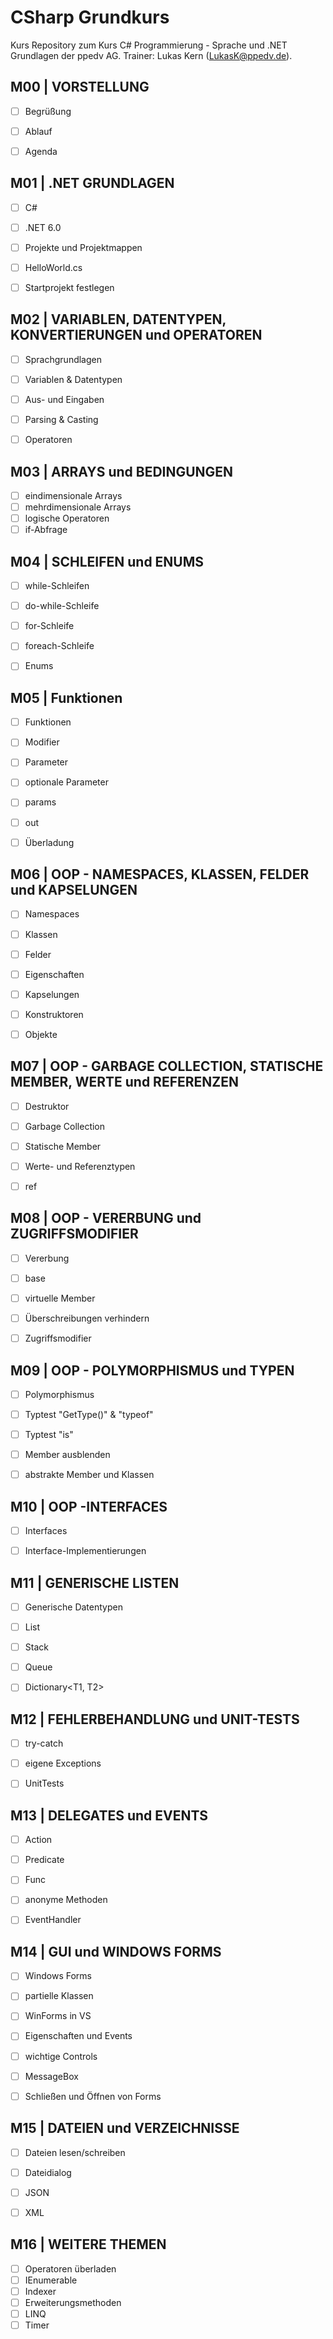 # CSharp Grundkurs

Kurs Repository zum Kurs C# Programmierung - Sprache und .NET Grundlagen der ppedv AG. Trainer: Lukas Kern (LukasK@ppedv.de).

## M00 | VORSTELLUNG

- [ ] Begrüßung
- [ ] Ablauf
- [ ] Agenda


## M01 | .NET GRUNDLAGEN
- [ ] C#
- [ ] .NET 6.0
- [ ] Projekte und Projektmappen
- [ ] HelloWorld.cs
- [ ] Startprojekt festlegen


## M02 | VARIABLEN, DATENTYPEN, KONVERTIERUNGEN und OPERATOREN
- [ ] Sprachgrundlagen 
- [ ] Variablen & Datentypen 
- [ ] Aus- und Eingaben
- [ ] Parsing & Casting
- [ ] Operatoren  
 

## M03 | ARRAYS und BEDINGUNGEN
- [ ] eindimensionale Arrays 
- [ ] mehrdimensionale Arrays 
- [ ] logische Operatoren
- [ ] if-Abfrage 

## M04 | SCHLEIFEN und ENUMS
- [ ] while-Schleifen
- [ ] do-while-Schleife
- [ ] for-Schleife  
- [ ] foreach-Schleife  
- [ ] Enums 


## M05 | Funktionen
- [ ] Funktionen  
- [ ] Modifier  
- [ ] Parameter 
- [ ] optionale Parameter 
- [ ] params   
- [ ] out  
- [ ] Überladung 


## M06 | OOP - NAMESPACES, KLASSEN, FELDER und KAPSELUNGEN
- [ ] Namespaces 
- [ ] Klassen  
- [ ] Felder
- [ ] Eigenschaften  
- [ ] Kapselungen 
- [ ] Konstruktoren 
- [ ] Objekte 


## M07 | OOP - GARBAGE COLLECTION, STATISCHE MEMBER, WERTE und REFERENZEN
- [ ] Destruktor 
- [ ] Garbage Collection
- [ ] Statische Member
- [ ] Werte- und Referenztypen
- [ ] ref 


## M08 | OOP - VERERBUNG und ZUGRIFFSMODIFIER
- [ ] Vererbung
- [ ] base
- [ ] virtuelle Member   
- [ ] Überschreibungen verhindern
- [ ] Zugriffsmodifier 


## M09 | OOP - POLYMORPHISMUS und TYPEN
- [ ] Polymorphismus
- [ ] Typtest "GetType()" & "typeof"  
- [ ] Typtest "is" 
- [ ] Member ausblenden 
- [ ] abstrakte Member und Klassen 


## M10 | OOP -INTERFACES
- [ ] Interfaces  
- [ ] Interface-Implementierungen  


## M11 | GENERISCHE LISTEN
- [ ] Generische Datentypen
- [ ] List<T>
- [ ] Stack<T>
- [ ] Queue<T>
- [ ] Dictionary<T1, T2>


## M12 | FEHLERBEHANDLUNG und UNIT-TESTS
- [ ] try-catch  
- [ ] eigene Exceptions 
- [ ] UnitTests


## M13 | DELEGATES und EVENTS
- [ ] Action 
- [ ] Predicate   
- [ ] Func
- [ ] anonyme Methoden
- [ ] EventHandler


## M14 | GUI und WINDOWS FORMS
- [ ] Windows Forms
- [ ] partielle Klassen
- [ ] WinForms in VS
- [ ] Eigenschaften und Events
- [ ] wichtige Controls
- [ ] MessageBox
- [ ] Schließen und Öffnen von Forms


## M15 | DATEIEN und VERZEICHNISSE
- [ ] Dateien lesen/schreiben 
- [ ] Dateidialog
- [ ] JSON
- [ ] XML


## M16 | WEITERE THEMEN
- [ ] Operatoren überladen
- [ ] IEnumerable
- [ ] Indexer
- [ ] Erweiterungsmethoden
- [ ] LINQ
- [ ] Timer